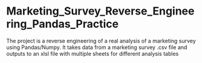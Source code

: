 # Marketing_Survey_Reverse_Engineering_Pandas_Practice
The project is a reverse engineering of a real analysis
of a marketing survey using Pandas/Numpy. It takes data 
from a marketing survey .csv file and outputs to an
xlsl file with multiple sheets for different analysis tables
